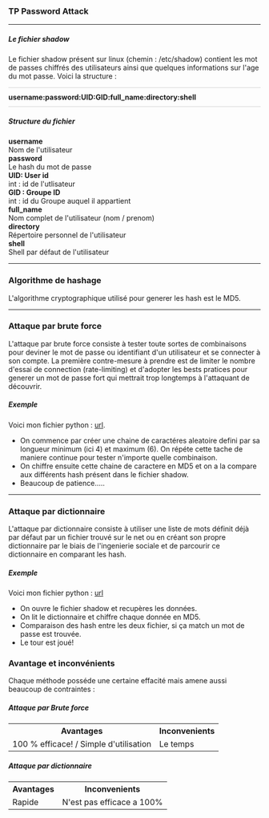 <h3>TP Password Attack</h3>
<hr>
<h5>Le fichier shadow</h5>
Le fichier shadow présent sur linux (chemin : /etc/shadow) contient les
mot de passes chiffrés des utilisateurs ainsi que quelques informations sur l'age du mot passe. Voici la structure : <br>
<p style="border-top: 1px solid lightgray; border-bottom: 1px solid lightgray; padding: 10px 0px;">
<b>username:password:UID:GID:full_name:directory:shell</b>
</p>
<h5>Structure du fichier</h5>
<p><b>username</b><br>
Nom de l'utilisateur<br>
<b>password</b><br>
Le hash du mot de passe<br>
<b>UID: User id</b><br>
int : id de l'utlisateur<br>
<b>GID : Groupe ID</b><br>
int : id du Groupe auquel il appartient<br>
<b>full_name</b><br>
Nom complet de l'utilisateur (nom / prenom)
<br>
<b>directory</b><br>
Répertoire personnel de l'utilisateur<br>
<b>shell</b><br>
Shell par défaut de l'utilisateur
</p>
<hr>
<h3>Algorithme de hashage</h3>
<p>L'algorithme cryptographique utilisé pour generer les hash est le MD5.</p>
<hr>
<h3>Attaque par brute force</h3>
<p>L'attaque par brute force consiste à tester toute sortes de combinaisons
pour deviner le mot de passe ou identifiant d'un utilisateur et se connecter à son compte.
La première contre-mesure à prendre est de limiter le nombre d'essai de connection (rate-limiting) et d'adopter les bests pratices pour generer un mot de passe
fort qui mettrait trop longtemps à l'attaquant de découvrir.</p>
<h5>Exemple</h5>
Voici mon fichier python : <a href="">url</a>.
<ul>
<li>On commence par créer une chaine de caractéres aleatoire defini par sa longueur minimum (ici 4) et maximum (6).
On répéte cette tache de maniere continue pour tester n'importe quelle combinaison.</li>
<li>On chiffre ensuite cette chaine de caractere en MD5 et on a la compare aux différents hash présent dans le fichier shadow.</li>
<li>Beaucoup de patience.....</li>
</ul>
<hr>
<h3>Attaque par dictionnaire</h3>
<p>L'attaque par dictionnaire consiste à utiliser une liste de mots définit déjà par défaut par un fichier trouvé sur le net
ou en créant son propre dictionnaire par le biais de l'ingenierie sociale et de parcourir ce dictionnaire en comparant les hash.</p>
<h5>Exemple</h5>
Voici mon fichier python : <a href="">url</a>
<ul>
<li>On ouvre le fichier shadow et recupères les données.</li>
<li>On lit le dictionnaire et chiffre chaque donnée en MD5.</li>
<li>Comparaison des hash entre les deux fichier, si ça match un mot de passe est trouvée.</li>
<li>Le tour est joué!</li>
</ul>
<h3>Avantage et inconvénients</h3>
<p>Chaque méthode posséde une certaine effacité mais amene aussi beaucoup de contraintes :</p>
<h5>Attaque par Brute force</h5>
<table class="table">
<tr>
    <th>Avantages</th>
    <th>Inconvenients</th>
</tr>
<tr>
    <td>100 % efficace! / Simple d'utilisation</td>
    <td>Le temps</td>
</tr>
</table>
<h5>Attaque par dictionnaire</h5>
<table class="table">
<tr>
    <th>Avantages</th>
    <th>Inconvenients</th>
</tr>
<tr>
    <td>Rapide </td>
    <td>N'est pas efficace a 100%</td>
</tr>
</table>